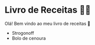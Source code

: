 # Livro de Receitas :man_cook:

Olá! Bem vindo ao meu livro de receitas :wave:

- Strogonoff
- Bolo de cenoura

